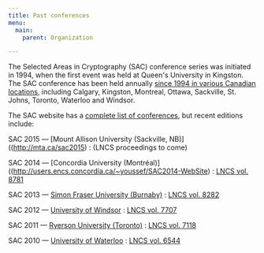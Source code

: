 ```yaml
---
title: Past conferences
menu:
  main:
    parent: Organization

---
```


The Selected Areas in Cryptography (SAC) conference series was initiated in
1994, when the first event was held at Queen's University in Kingston.
The SAC conference has been held annually
[since 1994 in various Canadian locations](http://sacconference.org/SAC-history.html),
including Calgary, Kingston, Montreal, Ottawa, Sackville, St. Johns, Toronto,
Waterloo and Windsor.

The SAC website has a
[complete list of conferences](http://sacconference.org/SAC-history.html),
but recent editions include:

SAC 2015 — [Mount Allison University (Sackville, NB)]((http://mta.ca/sac2015)
: (LNCS proceedings to come)

SAC 2014 — [Concordia University (Montréal)]((http://users.encs.concordia.ca/~youssef/SAC2014-WebSite)
: [LNCS vol. 8781](http://www.springer.com/computer/security+and+cryptology/book/978-3-319-13050-7)

SAC 2013 — [Simon Fraser University (Burnaby)](http://sac2013.irmacs.sfu.ca)
: [LNCS vol. 8282](http://link.springer.com/book/10.1007/978-3-662-43414-7)

SAC 2012 — [University of Windsor](http://sacconference.org/SAC12/sac-2012-welcome-page.htm)
: [LNCS vol. 7707](http://link.springer.com/book/10.1007/978-3-642-35999-6)

SAC 2011 — [Ryerson University (Toronto)](http://sacconference.org/SAC11/SAC2011.html)
: [LNCS vol. 7118](http://link.springer.com/book/10.1007/978-3-642-28496-0)

SAC 2010 — [University of Waterloo](http://sac2010.uwaterloo.ca)
: [LNCS vol. 6544](http://www.springerlink.com/content/978-3-642-19573-0)
